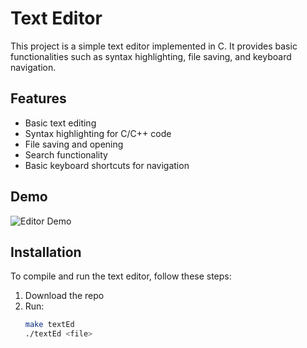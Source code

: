 # Text Editor

This project is a simple text editor implemented in C. It provides basic functionalities such as syntax highlighting, file saving, and keyboard navigation.

## Features

- Basic text editing
- Syntax highlighting for C/C++ code
- File saving and opening
- Search functionality
- Basic keyboard shortcuts for navigation

## Demo

<!-- Insert a picture or video showcasing the editor in action -->
![Editor Demo]()

## Installation

To compile and run the text editor, follow these steps:

1. Download the repo
2. Run:
   ```bash
   make textEd
   ./textEd <file>

